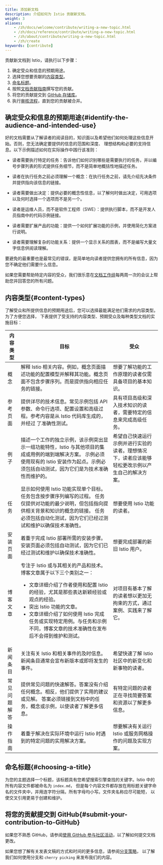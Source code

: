 ```yaml
---
title: 添加新文档
description: 介绍如何为 Istio 贡献新文档。
weight: 3
aliases:
    - /zh/docs/welcome/contribute/writing-a-new-topic.html
    - /zh/docs/reference/contribute/writing-a-new-topic.html
    - /zh/about/contribute/writing-a-new-topic.html
    - /zh/create
keywords: [contribute]
---
```


贡献新文档到 Istio，请执行以下步骤：

1. 确定受众和信息的预期用途。
1. 选择您想要贡献的[内容类型](#content-types)。
1. [命名标题](#choosing-a-title)。
1. 按照[文档贡献指南](/zh/about/contribute)撰写您的贡献。
1. 将您的贡献提交到 [GitHub 存储库](https://github.com/istio/istio.io)。
1. 执行[审核流程](/zh/about/contribute/review)，直到您的贡献被合并。

## 确定受众和信息的预期用途{#identify-the-audience-and-intended-use}

好的文档需要从了解读者的阅读目的，知识面以及希望他们如何处理这些信息开始。否则，您无法确定要提供的信息的范围和深度、
理想结构和必要的支持信息。以下示例描述如何在实际操作中践行该准则：

- 读者需要执行特定的任务：告诉他们如何识别哪些是需要执行的任务，并以编号步骤列表的形式提供任务细节，而不是简单地概括性地描述任务。

- 读者在执行任务之前必须理解一个概念：在执行任务之前，请先介绍先决条件并提供指向该信息的链接。

- 读者需要做出决定：提供必要的概念性信息，以了解何时做出决定，可用选项以及何时选择一个选项而不是另一个。

- 读者是运维人员，而不是软件工程师（SWE）：提供执行脚本，而不是开发人员指南中的代码示例链接。

- 读者需要扩展产品的功能：提供一个如何扩展功能的示例，并使用简化方案进行说明。

- 读者需要理解复杂的功能关系：提供一个显示关系的图表，而不是编写大量文字信息供阅读理解。

要避免的最重要也是最常见的错误，是简单地向读者提供您拥有的所有信息，因为您不确定他们需要什么信息。

如果您需要帮助特定内容的受众，我们很乐意在[文档工作组](https://github.com/istio/community/blob/master/WORKING-GROUPS.md#istio-working-groups)每两周一次的会议上帮助您并回答您的所有问题。

## 内容类型{#content-types}

了解受众和所提供信息的预期用途后，您可以选择最能满足他们需求的内容类型。为了方便您选择，
下表提供了受支持的内容类型、预期受众及每种类型文档的实施目标：

<table>
    <thead>
        <tr>
            <th>内容类型</th>
            <th>目标</th>
            <th>受众</th>
        </tr>
    </thead>
    <tr>
      <td>概念</td>
      <td>解释 Istio 相关内容。例如，概念页面描述功能的配置模型并解释其功能。概念页面不包含步骤序列。而是提供指向相应任务的链接。</td>
      <td>想要了解功能的工作原理的读者仅需具备项目的基本知识。</td>
    </tr>
    <tr>
      <td>参考页面</td>
      <td>提供详尽的技术信息。常见示例包括 API 参数、命令行选项、配置设置和高级过程。参考内容是从 Istio 代码库生成的，并经过
      了准确性测试。
      </td>
      <td>具有项目高级和深入技术知识的读者，需要特定的信息来完成高级任务。</td>
    </tr>
    <tr>
      <td>例子</td>
      <td>
      描述一个工作的独立示例，该示例突出显示一组功能特性，Istio 与其他项目的集成或用例的端到端解决方案。
      示例必须使用现有的 Istio 安装作为起点。示例必须包括自动测试，因为它们是为技术准确性而维护的。
      </td>
      <td>希望自己快速运行示例并进行实验的读者。理想情况下，读者应该能够轻松更改示例以产生自己的解决方案。</td>
    </tr>
    <tr>
      <td>任务</td>
      <td>
      显示如何使用 Istio 功能实现单个目标。任务包含按步骤序列编写的过程。
      任务仅提供对功能的最少说明，但包括指向提供相关背景和知识的概念的链接。
      任务必须包括自动化测试，因为它们已经过测试和维护以确保技术准确性。
      </td>
      <td>想要使用 Istio 功能的读者。</td>
    </tr>
    <tr>
      <td>安装页面</td>
      <td>
      着重于完成 Istio 部署所需的安装步骤。安装页面必须包括自动测试，因为它们已经过测试和维护以确保技术准确性。
      </td>
      <td>想要完成部署的新旧 Istio 用户。</td>
    </tr>
    <tr>
      <td>博客文章</td>
      <td>
        专注于 Istio 或与其相关的产品和技术。博客文章属于以下三个类别之一：
        <ul>
        <li>文章详细介绍了作者使用和配置 Istio 的经验，尤其是那些表达新颖经验或观点的经验。</li>
        <li>突出 Istio 功能的文章。</li>
        <li>文章详细介绍了如何使用 Istio 完成任务或实现特定用例。与任务和示例不同，博客文章的技术准确性在发布后不会得到维护和测试。</li>
        </ul>
      </td>
      <td>对项目有基本了解的读者想以更加无拘束的方式，通过案例、实践来了解它。</td>
    </tr>
    <tr>
      <td>新闻条目</td>
      <td>
        关注有关 Istio 和相关事件的及时信息。新闻条目通常会宣布新版本或即将发生的事件。
      </td>
      <td>希望快速了解 Istio 社区中的新变化和新事物的读者。</td>
    </tr>
    <tr>
      <td>常见问题解答</td>
      <td>
        提供常见问题的快速解答。答案没有介绍任何概念。相反，他们提供了实用的建议或见解。
        答案必须链接到文档中的任务，概念或示例，以使读者了解更多信息。
      </td>
      <td>有特定问题的读者正在寻找简要答案和资源以了解更多信息。</td>
    </tr>
    <tr>
      <td>操作指南</td>
      <td>着重于解决在实际环境中运行 Istio 时遇到的特定问题的实用解决方案。
      </td>
      <td>
      想要解决有关运行 Istio 或服务网格操作的问题及实现方案。</td>
    </tr>
  </table>

## 命名标题{#choosing-a-title}

为您的主题选择一个标题，该标题具有您希望搜索引擎查找的关键字。Istio 中的所有内容文件都被命名为 `index.md`，
但是每个内容文件都存放在用标题关键字命名的文件夹中，并用连字符分隔，所有字母均小写。文件夹名称应尽可能短，
以使交叉引用更易于创建和维护。

## 将您的贡献提交到 GitHub{#submit-your-contribution-to-GitHub}

如果您不熟悉 GitHub，请参阅[使用 GitHub 参与社区活动](/zh/about/contribute/github)，以了解如何提交文档更改。

如果您想了解有关发表文稿的方式和时间的更多信息，请参阅[分支策略](/zh/about/contribute/github#branching-strategy)，
以了解我们如何使用分支和 `cherry picking` 来发布我们的内容。
